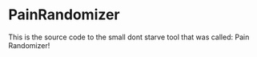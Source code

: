 # PainRandomizer
This is the source code to the small dont starve tool that was called: Pain Randomizer!
